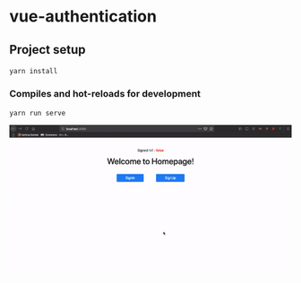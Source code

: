 # vue-authentication

## Project setup
```
yarn install
```

### Compiles and hot-reloads for development
```
yarn run serve
```

![](./vue.gif)
